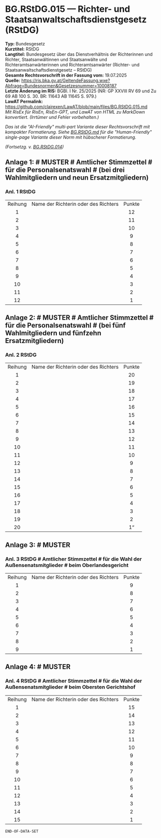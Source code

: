 # BG.RStDG.015 — Richter- und Staatsanwaltschaftsdienstgesetz (RStDG)
**Typ:** Bundesgesetz  
**Kurztitel:** RStDG  
**Langtitel:** Bundesgesetz über das Dienstverhältnis der Richterinnen und Richter, Staatsanwältinnen und Staatsanwälte und Richteramtsanwärterinnen und Richteramtsanwärter (Richter- und Staatsanwaltschaftsdienstgesetz – RStDG)  
**Gesamte Rechtsvorschrift in der Fassung vom:** 19.07.2025  
**Quelle:** https://ris.bka.gv.at/GeltendeFassung.wxe?Abfrage=Bundesnormen&Gesetzesnummer=10008187  
**Letzte Änderung im RIS:** BGBl. I Nr. 25/2025 (NR: GP XXVIII RV 69 und Zu 69 AB 100 S. 30. BR: 11643 AB 11645 S. 979.)  
**LawAT Permalink:** https://github.com/clairexen/LawAT/blob/main/files/BG.RStDG.015.md  
*Mit RisEx für RisEn, RisEn-GPT, und LawAT von HTML zu MarkDown konvertiert. (Irrtümer und Fehler vorbehalten.)*

*Das ist die "AI-Friendly" multi-part Variante dieser Rechtsvorschrift mit kompakter Formatierung. Siehe [BG.RStDG.md](BG.RStDG.md) für die "Human-Friendly" single-page Variante dieser Norm mit hübscherer Formatierung.*

*(Fortsetzg. v. [BG.RStDG.014](BG.RStDG.014.md))*

## Anlage 1: # MUSTER # Amtlicher Stimmzettel # für die Personalsenatswahl # (bei drei Wahlmitgliedern und neun Ersatzmitgliedern)

### Anl. 1 RStDG

<table><tbody>
<tr><td style="vertical-align:top;text-align:center">Reihung</td><td style="text-align:center">Name der Richterin oder des Richters</td><td style="text-align:center">Punkte</td></tr>
<tr><td style="vertical-align:top;text-align:center">1</td><td> </td><td style="vertical-align:top;text-align:center">12</td></tr>
<tr><td style="vertical-align:top;text-align:center">2</td><td> </td><td style="vertical-align:top;text-align:center">11</td></tr>
<tr><td style="vertical-align:top;text-align:center">3</td><td> </td><td style="vertical-align:top;text-align:center">10</td></tr>
<tr><td style="vertical-align:top;text-align:center">4</td><td> </td><td style="vertical-align:top;text-align:center">9</td></tr>
<tr><td style="vertical-align:top;text-align:center">5</td><td> </td><td style="vertical-align:top;text-align:center">8</td></tr>
<tr><td style="vertical-align:top;text-align:center">6</td><td> </td><td style="vertical-align:top;text-align:center">7</td></tr>
<tr><td style="vertical-align:top;text-align:center">7</td><td> </td><td style="vertical-align:top;text-align:center">6</td></tr>
<tr><td style="vertical-align:top;text-align:center">8</td><td> </td><td style="vertical-align:top;text-align:center">5</td></tr>
<tr><td style="vertical-align:top;text-align:center">9</td><td> </td><td style="vertical-align:top;text-align:center">4</td></tr>
<tr><td style="vertical-align:top;text-align:center">10</td><td> </td><td style="vertical-align:top;text-align:center">3</td></tr>
<tr><td style="vertical-align:top;text-align:center">11</td><td> </td><td style="vertical-align:top;text-align:center">2</td></tr>
<tr><td style="vertical-align:top;text-align:center">12</td><td> </td><td style="vertical-align:top;text-align:center">1</td></tr>
</tbody></table>

## Anlage 2: # MUSTER # Amtlicher Stimmzettel # für die Personalsenatswahl # (bei fünf Wahlmitgliedern und fünfzehn Ersatzmitgliedern)

### Anl. 2 RStDG

<table><tbody>
<tr><td style="vertical-align:top;text-align:center">Reihung</td><td style="text-align:center">Name der Richterin oder des Richters</td><td style="text-align:center">Punkte</td></tr>
<tr><td style="vertical-align:top;text-align:center">1</td><td> </td><td style="vertical-align:top;text-align:center">20</td></tr>
<tr><td style="vertical-align:top;text-align:center">2</td><td> </td><td style="vertical-align:top;text-align:center">19</td></tr>
<tr><td style="vertical-align:top;text-align:center">3</td><td> </td><td style="vertical-align:top;text-align:center">18</td></tr>
<tr><td style="vertical-align:top;text-align:center">4</td><td> </td><td style="vertical-align:top;text-align:center">17</td></tr>
<tr><td style="vertical-align:top;text-align:center">5</td><td> </td><td style="vertical-align:top;text-align:center">16</td></tr>
<tr><td style="vertical-align:top;text-align:center">6</td><td> </td><td style="vertical-align:top;text-align:center">15</td></tr>
<tr><td style="vertical-align:top;text-align:center">7</td><td> </td><td style="vertical-align:top;text-align:center">14</td></tr>
<tr><td style="vertical-align:top;text-align:center">8</td><td> </td><td style="vertical-align:top;text-align:center">13</td></tr>
<tr><td style="vertical-align:top;text-align:center">9</td><td> </td><td style="vertical-align:top;text-align:center">12</td></tr>
<tr><td style="vertical-align:top;text-align:center">10</td><td> </td><td style="vertical-align:top;text-align:center">11</td></tr>
<tr><td style="vertical-align:top;text-align:center">11</td><td> </td><td style="vertical-align:top;text-align:center">10</td></tr>
<tr><td style="vertical-align:top;text-align:center">12</td><td> </td><td style="vertical-align:top;text-align:center">9</td></tr>
<tr><td style="vertical-align:top;text-align:center">13</td><td> </td><td style="vertical-align:top;text-align:center">8</td></tr>
<tr><td style="vertical-align:top;text-align:center">14</td><td> </td><td style="vertical-align:top;text-align:center">7</td></tr>
<tr><td style="vertical-align:top;text-align:center">15</td><td> </td><td style="vertical-align:top;text-align:center">6</td></tr>
<tr><td style="vertical-align:top;text-align:center">16</td><td> </td><td style="vertical-align:top;text-align:center">5</td></tr>
<tr><td style="vertical-align:top;text-align:center">17</td><td> </td><td style="vertical-align:top;text-align:center">4</td></tr>
<tr><td style="vertical-align:top;text-align:center">18</td><td> </td><td style="vertical-align:top;text-align:center">3</td></tr>
<tr><td style="vertical-align:top;text-align:center">19</td><td> </td><td style="vertical-align:top;text-align:center">2</td></tr>
<tr><td style="vertical-align:top;text-align:center">20</td><td> </td><td style="vertical-align:top;text-align:center">1“</td></tr>
</tbody></table>

## Anlage 3: # MUSTER

### Anl. 3 RStDG # Amtlicher Stimmzettel # für die Wahl der Außensenatsmitglieder # beim Oberlandesgericht

<table><tbody>
<tr><td style="vertical-align:top;text-align:center">Reihung</td><td style="text-align:center">Name der Richterin oder des Richters</td><td style="text-align:center">Punkte</td></tr>
<tr><td style="vertical-align:top;text-align:center">1</td><td> </td><td style="vertical-align:top;text-align:center">9</td></tr>
<tr><td style="vertical-align:top;text-align:center">2</td><td> </td><td style="vertical-align:top;text-align:center">8</td></tr>
<tr><td style="vertical-align:top;text-align:center">3</td><td> </td><td style="vertical-align:top;text-align:center">7</td></tr>
<tr><td style="vertical-align:top;text-align:center">4</td><td> </td><td style="vertical-align:top;text-align:center">6</td></tr>
<tr><td style="vertical-align:top;text-align:center">5</td><td> </td><td style="vertical-align:top;text-align:center">5</td></tr>
<tr><td style="vertical-align:top;text-align:center">6</td><td> </td><td style="vertical-align:top;text-align:center">4</td></tr>
<tr><td style="vertical-align:top;text-align:center">7</td><td> </td><td style="vertical-align:top;text-align:center">3</td></tr>
<tr><td style="vertical-align:top;text-align:center">8</td><td> </td><td style="vertical-align:top;text-align:center">2</td></tr>
<tr><td style="vertical-align:top;text-align:center">9</td><td> </td><td style="vertical-align:top;text-align:center">1</td></tr>
</tbody></table>

## Anlage 4: # MUSTER

### Anl. 4 RStDG # Amtlicher Stimmzettel # für die Wahl der Außensenatsmitglieder # beim Obersten Gerichtshof

<table><tbody>
<tr><td style="vertical-align:top;text-align:center">Reihung</td><td style="text-align:center">Name der Richterin oder des Richters</td><td style="text-align:center">Punkte</td></tr>
<tr><td style="vertical-align:top;text-align:center">1</td><td> </td><td style="vertical-align:top;text-align:center">15</td></tr>
<tr><td style="vertical-align:top;text-align:center">2</td><td> </td><td style="vertical-align:top;text-align:center">14</td></tr>
<tr><td style="vertical-align:top;text-align:center">3</td><td> </td><td style="vertical-align:top;text-align:center">13</td></tr>
<tr><td style="vertical-align:top;text-align:center">4</td><td> </td><td style="vertical-align:top;text-align:center">12</td></tr>
<tr><td style="vertical-align:top;text-align:center">5</td><td> </td><td style="vertical-align:top;text-align:center">11</td></tr>
<tr><td style="vertical-align:top;text-align:center">6</td><td> </td><td style="vertical-align:top;text-align:center">10</td></tr>
<tr><td style="vertical-align:top;text-align:center">7</td><td> </td><td style="vertical-align:top;text-align:center">9</td></tr>
<tr><td style="vertical-align:top;text-align:center">8</td><td> </td><td style="vertical-align:top;text-align:center">8</td></tr>
<tr><td style="vertical-align:top;text-align:center">9</td><td> </td><td style="vertical-align:top;text-align:center">7</td></tr>
<tr><td style="vertical-align:top;text-align:center">10</td><td> </td><td style="vertical-align:top;text-align:center">6</td></tr>
<tr><td style="vertical-align:top;text-align:center">11</td><td> </td><td style="vertical-align:top;text-align:center">5</td></tr>
<tr><td style="vertical-align:top;text-align:center">12</td><td> </td><td style="vertical-align:top;text-align:center">4</td></tr>
<tr><td style="vertical-align:top;text-align:center">13</td><td> </td><td style="vertical-align:top;text-align:center">3</td></tr>
<tr><td style="vertical-align:top;text-align:center">14</td><td> </td><td style="vertical-align:top;text-align:center">2</td></tr>
<tr><td style="vertical-align:top;text-align:center">15</td><td> </td><td style="vertical-align:top;text-align:center">1</td></tr>
</tbody></table>

`END-OF-DATA-SET`
